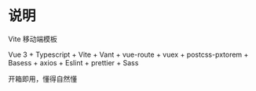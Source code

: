 # 说明

Vite 移动端模板

Vue 3 + Typescript + Vite + Vant + vue-route + vuex + postcss-pxtorem + Basess + axios + Eslint + prettier + Sass


开箱即用，懂得自然懂
